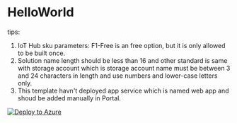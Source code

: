 # HelloWorld
tips:
1. IoT Hub sku parameters: F1-Free is an free option, but it is only allowed to be built once.
2. Solution name length should be less than 16 and other standard is same with storage account which is storage account name must be between 3 and 24 characters in length and use numbers and lower-case letters only.
3. This template havn't deployed app service which is named web app and shoud be added manually in Portal.

[![Deploy to Azure](http://azuredeploy.net/deploybutton.png)](https://azuredeploy.net/)
